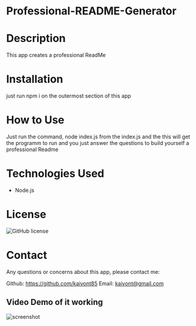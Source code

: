 # Professional-README-Generator

# Description 
   
This app creates a professional ReadMe

# Installation 

just run npm i on the outermost section of this app

# How to Use

Just run the command, node index.js from the index.js and the this will get the programm to run and you just answer the questions to build yourself a professional Readme

# Technologies Used 

- Node.js

# License

   ![GitHub license](https://img.shields.io/github/license/Naereen/StrapDown.js.svg)


# Contact
Any questions or concerns about this app, please contact me:

Github: https://github.com/kaivont85
Email: kaivont@gmail.com

## Video Demo of it working 

![screenshot](./Professional-README-Generator/assets/demoreadmegenerator.gif)

